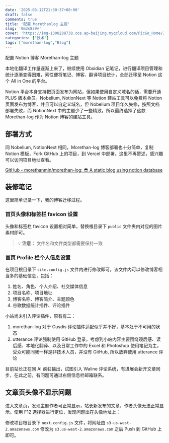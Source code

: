 ```yaml
---
date: '2025-03-12T21:30:37+08:00'
draft: false
comments: true
title: '配置 Morethanlog 主题'
slug: '0m3s8z9v'
cover: 'https://img-1300288738.cos.ap-beijing.myqcloud.com/PicGo_Home/202504132123185.png'
categories: ["技术"]
tags: ["morethan-log","Blog"]
---
```


配置 Notion 博客 Morethan-log 主题

<!--more-->

本地化翻译工作量逐渐上来了，继续使用 Obsidian 记笔记，进行翻译项目管理和统计逐渐变得困难，索性便将笔记、博客、翻译项目统计，全部迁移至 Notion 这个 All in One 的平台。

Notion 平台本身支持把页面发布为网站，但如果使用自定义域名的话，需要开通 PLUS 版本会员。Nobelium, NotionNext 等 Notion 建站工具可以免费将 Notion 页面发布为博客，并且可以自定义域名，但 Nobelium 项目年久失修，按照文档部署失败，而 NotionNext 中的主题少了一些精致，所以最终选择了这款 Morethan-log 作为 Notion 博客的建站工具。

## 部署方式

同 Nobelium, NotionNext 相同，Morethan-log 博客部署也十分简单，复制 Notion 模板，Fork GitHub 上的项目，到 Vercel 中部署。这里不再赘述，感兴趣可以访问项目地址查看。

[GitHub - morethanmin/morethan-log: 😎 A static blog using notion database](https://github.com/morethanmin/morethan-log)

## 装修笔记

这里简单记录一下，我的博客迁移过程。

### 首页头像和标签栏 favicon 设置

头像和标签栏 favicon 设置相对简单，替换根目录下 `public` 文件夹内对应的图片素材即可。

> 💡 **注意：** 文件名和文件类型都需要保持一致

### 首页 Profile 栏个人信息设置

在项目根目录下 `site.config.js` 文件内进行修改即可。该文件内可以修改博客相当多的基础信息，包括：

1. 姓名、角色、个人介绍、社交媒体信息
2. 项目名称、项目地址
3. 博客名称、博客简介、主题颜色
4. 谷歌数据统计插件、评论插件

小站尚未引入评论插件，原有有二：

1. morethan-log 对于 Cusdis 评论插件适配似乎并不好，基本处于不可用的状态
2. utterance 评论强制使用 GitHub 登录，考虑到小站内容主要围绕观后感、读后感、本地化翻译、以及日常工作中的 Excel 和 Photoshop 使用笔记为主，受众可能同我一样是非技术人员，并没有 GitHub, 所以放弃使用 utterance 评论

目前站长正在同 AI 疯狂输出，试图引入 Waline 评论系统，有进展会新开文章同步，在此之前，有问题可通过右侧信息栏邮箱联系。

## 文章页头像不显示问题

进入文章页，发现主题作者可正常显示，站长新发布的文章，作者头像无法正常显示。使用 F12 选择器进行定位，发现问题出在头像地址上：

修改项目根目录下 `next.config.js` 文件，将网址由 `s3-us-west-2.amazonaws.com` 修改为 `s3.us-west-2.amazonaws.com` 之后 Push 到 GitHub 上即可。